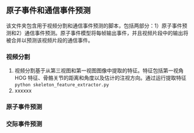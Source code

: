 ## 原子事件和通信事件预测

该文件夹包含用于视频分割和通信事件预测的脚本，包括两部分：1）原子事件预测和2）通信事件预测。原子事件模型将每帧输出事件，并且视频片段中的输出将被合并以预测该视频片段的通信事件。

### 视频分割

1. 视频分割基于从第三视图和第一视图图像中提取的特征。特征包括第一视角 HOG 特征、骨骼关节的距离和角度以及估计的注视方向。通过运行提取特征`python skeleton_feature_extractor.py`
2. xxxxxx

### 原子事件预测

### 交际事件预测

